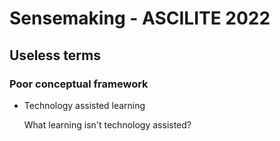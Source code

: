 # Sensemaking - ASCILITE 2022 


## Useless terms

### Poor conceptual framework

- Technology assisted learning

    What learning isn't technology assisted?



